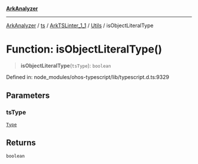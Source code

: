 [**ArkAnalyzer**](../../../../../../../../README.md)

***

[ArkAnalyzer](../../../../../../../../globals.md) / [ts](../../../../../README.md) / [ArkTSLinter\_1\_1](../../../README.md) / [Utils](../README.md) / isObjectLiteralType

# Function: isObjectLiteralType()

> **isObjectLiteralType**(`tsType`): `boolean`

Defined in: node\_modules/ohos-typescript/lib/typescript.d.ts:9329

## Parameters

### tsType

[`Type`](../../../../../interfaces/Type.md)

## Returns

`boolean`
